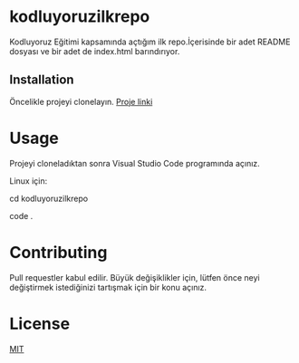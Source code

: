 # kodluyoruzilkrepo
Kodluyoruz Eğitimi kapsamında açtığım ilk repo.İçerisinde bir adet README dosyası ve bir adet de index.html barındırıyor.
## Installation
Öncelikle projeyi clonelayın. [Proje linki](https://github.com/Hudanur27/kodluyoruzilkrepo.git)

# Usage
Projeyi cloneladıktan sonra Visual Studio Code programında açınız.

Linux için:

cd kodluyoruzilkrepo

code .

# Contributing
Pull requestler kabul edilir. Büyük değişiklikler için, lütfen önce neyi değiştirmek istediğinizi tartışmak için bir konu açınız.

# License
[MIT](https://choosealicense.com/licenses/mit/)

